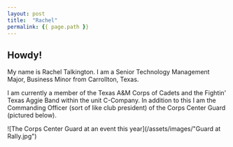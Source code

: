 ```yaml
---
layout: post
title:  "Rachel"
permalink: {{ page.path }}
---
```


## Howdy!

My name is Rachel Talkington. I am a Senior Technology Management Major, Business Minor from Carrollton, Texas.

I am currently a member of the Texas A&M Corps of Cadets and the Fightin' Texas Aggie Band within the unit C-Company. In addition to this I am the Commanding Officer (sort of like club president) of the Corps Center Guard (pictured below).

![The Corps Center Guard at an event this year](/assets/images/"Guard at Rally.jpg")
